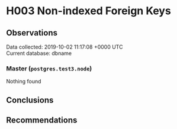 # H003 Non-indexed Foreign Keys #

## Observations ##
Data collected: 2019-10-02 11:17:08 +0000 UTC  
Current database: dbname  


### Master (`postgres.test3.node`) ###



Nothing found



## Conclusions ##


## Recommendations ##

